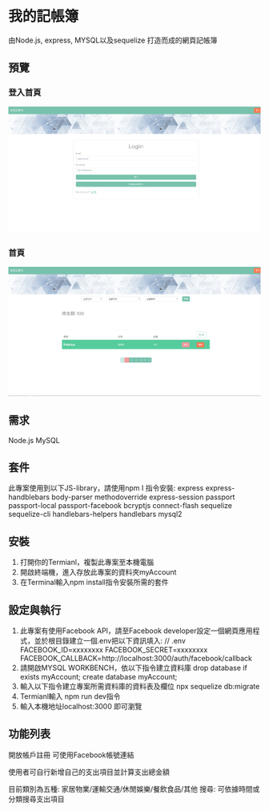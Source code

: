 # 我的記帳簿

由Node.js, express, MYSQL以及sequelize 打造而成的網頁記帳簿

## 預覽

### 登入首頁

![image](https://github.com/hijerry1007/myAccount/blob/master/photos/login.png)

### 首頁

![image](https://github.com/hijerry1007/myAccount/blob/master/photos/homepage.png)


## 需求
Node.js
MySQL

## 套件
此專案使用到以下JS-library，請使用npm I 指令安裝:
express
express-handblebars
body-parser
methodoverride
express-session
passport
passport-local
passport-facebook
bcryptjs
connect-flash
sequelize
sequelize-cli
handlebars-helpers
handlebars
mysql2

## 安裝

1. 打開你的Termianl，複製此專案至本機電腦 
2. 開啟終端機，進入存放此專案的資料夾myAccount
3. 在Terminal輸入npm install指令安裝所需的套件

## 設定與執行

1.	此專案有使用Facebook API，請至Facebook developer設定一個網頁應用程式，並於根目錄建立一個.env把以下資訊填入:
// .env
FACEBOOK_ID=xxxxxxxx
FACEBOOK_SECRET=xxxxxxxx
FACEBOOK_CALLBACK=http://localhost:3000/auth/facebook/callback
2.	請開啟MYSQL WORKBENCH，依以下指令建立資料庫
drop database if exists myAccount;
create database myAccount;
3.	輸入以下指令建立專案所需資料庫的資料表及欄位
npx sequelize db:migrate
4. Termianl輸入 npm run dev指令
5. 輸入本機地址localhost:3000 即可瀏覽

## 功能列表

開放帳戶註冊
可使用Facebook帳號連結

使用者可自行新增自己的支出項目並計算支出總金額

目前類別為五種: 家居物業/運輸交通/休閒娛樂/餐飲食品/其他
搜尋: 可依據時間或分類搜尋支出項目
